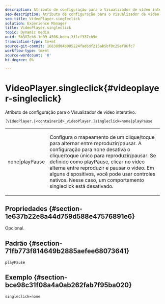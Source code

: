 ```yaml
---
description: Atributo de configuração para o Visualizador de vídeo interativo.
seo-description: Atributo de configuração para o Visualizador de vídeo interativo.
seo-title: VideoPlayer.singleclick
solution: Experience Manager
title: VideoPlayer.singleclick
topic: Dynamic media
uuid: 5b387eb6-1e09-4506-beea-3f1cf337cb9d
translation-type: tm+mt
source-git-commit: 16838d04b005224fad6df215ab5bf8c25ef86fc7
workflow-type: tm+mt
source-wordcount: '0'
ht-degree: 0%

---
```



# VideoPlayer.singleclick{#videoplayer-singleclick}

Atributo de configuração para o Visualizador de vídeo interativo.

`[VideoPlayer.|<containerId>_videoPlayer.]singleclick=none|playPause`

<table id="table_441553CD34C94A58A9D7CBF772DEDDB6"> 
 <tbody> 
  <tr> 
   <td colname="col1"> <p> <span class="codeph"> none|playPause</span> </p> </td> 
   <td colname="col2"> <p> Configura o mapeamento de um clique/toque para alternar entre reproduzir/pausar. A configuração para <span class="codeph"> none</span> desativa o clique/toque único para reproduzir/pausar. Se definido como <span class="codeph"> playPause</span>, clicar no vídeo alterna entre reproduzir e pausar o vídeo. Em alguns dispositivos, você pode usar controles nativos. Nesse caso, um comportamento <span class="codeph"> singleclick</span> está desativado. </p> </td> 
  </tr> 
 </tbody> 
</table>

## Propriedades {#section-1e637b22e8a44d759d588e47576891e6}

Opcional.

## Padrão {#section-71fb773f814649b2885aefee68073641}

`playPause`

## Exemplo {#section-bce98c31f08a4a0ab262fab7f95ba020}

```
singleclick=none
```

